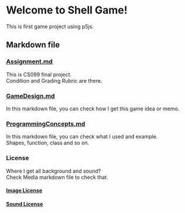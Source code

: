 # Welcome to Shell Game!
This is first game project using p5js.

## Markdown file
### [Assignment.md](Assignment.md)
This is CS099 final project. \
Condition and Grading Rubric are there. 

### [GameDesign.md](GameDesign.md)
In this markdown file, you can check how I get this game idea or memo.

### [ProgrammingConcepts.md](ProgrammingConcepts.md)
In this markdown file, you can check what I used and example. \
Shapes, function, class and so on.

### License
Where I get all background and sound? \
Check Media markdown file to check that.

#### [Image License](assets/Image/License/Media.md) 
#### [Sound License](assets/Sound/License/Media.md)